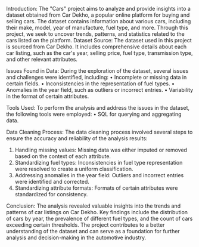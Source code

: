 Introduction:
The "Cars" project aims to analyze and provide insights into a dataset obtained from Car Dekho, a popular online platform for buying and selling cars. The dataset contains information about various cars, including their make, model, year of manufacture, fuel type, and more. Through this project, we seek to uncover trends, patterns, and statistics related to the cars listed on the platform.
Dataset Source:
The dataset used in this project is sourced from Car Dekho. It includes comprehensive details about each car listing, such as the car's year, selling price, fuel type, transmission type, and other relevant attributes.


Issues Found in Data:
During the exploration of the dataset, several issues and challenges were identified, including:
•	Incomplete or missing data in certain fields.
•	Inconsistencies in the representation of fuel types.
•	Anomalies in the year field, such as outliers or incorrect entries.
•	Variability in the format of certain attributes.


Tools Used:
To perform the analysis and address the issues in the dataset, the following tools were employed:
•	SQL for querying and aggregating data.


Data Cleaning Process:
The data cleaning process involved several steps to ensure the accuracy and reliability of the analysis results:
1.	Handling missing values: Missing data was either imputed or removed based on the context of each attribute.
2.	Standardizing fuel types: Inconsistencies in fuel type representation were resolved to create a uniform classification.
3.	Addressing anomalies in the year field: Outliers and incorrect entries were identified and corrected.
4.	Standardizing attribute formats: Formats of certain attributes were standardized for consistency.

   
Conclusion:
The analysis revealed valuable insights into the trends and patterns of car listings on Car Dekho. Key findings include the distribution of cars by year, the prevalence of different fuel types, and the count of cars exceeding certain thresholds. The project contributes to a better understanding of the dataset and can serve as a foundation for further analysis and decision-making in the automotive industry.
